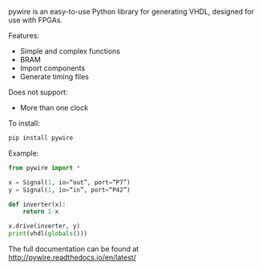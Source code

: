 pywire is an easy-to-use Python library for generating VHDL, designed for use with FPGAs. 

Features:
- Simple and complex functions
- BRAM
- Import components
- Generate timing files

Does not support:
- More than one clock

To install:
```python
pip install pywire
```

Example:
```python
from pywire import *

x = Signal(1, io=“out”, port=“P7”)
y = Signal(1, io=“in”, port=“P42”)

def inverter(x):
	return 1-x

x.drive(inverter, y)
print(vhdl(globals()))
```

The full documentation can be found at http://pywire.readthedocs.io/en/latest/